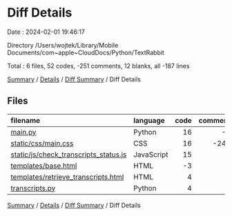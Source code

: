 # Diff Details

Date : 2024-02-01 19:46:17

Directory /Users/wojtek/Library/Mobile Documents/com~apple~CloudDocs/Python/TextRabbit

Total : 6 files,  52 codes, -251 comments, 12 blanks, all -187 lines

[Summary](results.md) / [Details](details.md) / [Diff Summary](diff.md) / Diff Details

## Files
| filename | language | code | comment | blank | total |
| :--- | :--- | ---: | ---: | ---: | ---: |
| [main.py](/main.py) | Python | 16 | -9 | 10 | 17 |
| [static/css/main.css](/static/css/main.css) | CSS | 16 | -242 | -6 | -232 |
| [static/js/check_transcripts_status.js](/static/js/check_transcripts_status.js) | JavaScript | 15 | 0 | 3 | 18 |
| [templates/base.html](/templates/base.html) | HTML | -3 | 0 | 3 | 0 |
| [templates/retrieve_transcripts.html](/templates/retrieve_transcripts.html) | HTML | 4 | 0 | 0 | 4 |
| [transcripts.py](/transcripts.py) | Python | 4 | 0 | 2 | 6 |

[Summary](results.md) / [Details](details.md) / [Diff Summary](diff.md) / Diff Details